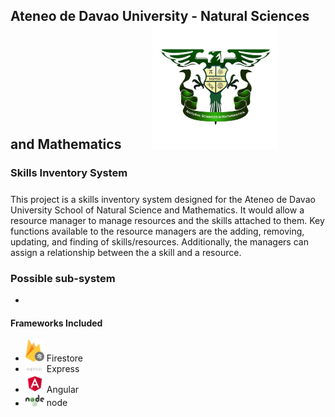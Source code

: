 ## Ateneo de Davao University - Natural Sciences and Mathematics &nbsp;&nbsp;&nbsp;&nbsp;&nbsp;&nbsp;&nbsp;&nbsp; <img src="NSM.jpg" alt="drawing" width="200"/>
### Skills Inventory System
##### 
This project is a skills inventory system designed for the Ateneo de Davao University School of Natural Science and Mathematics. It would allow a resource manager to manage resources and the skills attached to them. Key functions available to the resource managers are the adding, removing, updating, and finding of skills/resources. Additionally, the managers can assign a relationship between the a skill and a resource.

### Possible sub-system
* 
#### Frameworks Included
* <img src="firestore.png" alt="drawing" width="30"/> Firestore
* <img src="express.png" alt="drawing" width="30"/> Express
* <img src="angular.png" alt="drawing" width="30"/> Angular
* <img src="node.png" alt="drawing" width="30"/> node
